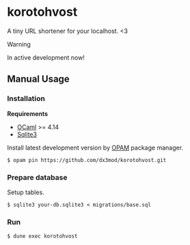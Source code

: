 # korotohvost

A tiny URL shortener for your localhost. <3

> [!WARNING]
> In active development now!

## Manual Usage

### Installation 

**Requirements**

- [OCaml] >= 4.14
- [Sqlite3]

Install latest development version by [OPAM] package manager.
```console
$ opam pin https://github.com/dx3mod/korotohvost.git 
```

### Prepare database

Setup tables.
```console
$ sqlite3 your-db.sqlite3 < migrations/base.sql
```

[OCaml]: https://ocaml.org/
[OPAM]: https://opam.ocaml.org/
[Sqlite3]: https://www.sqlite.org/

### Run 

```console
$ dune exec korotohvost 
```